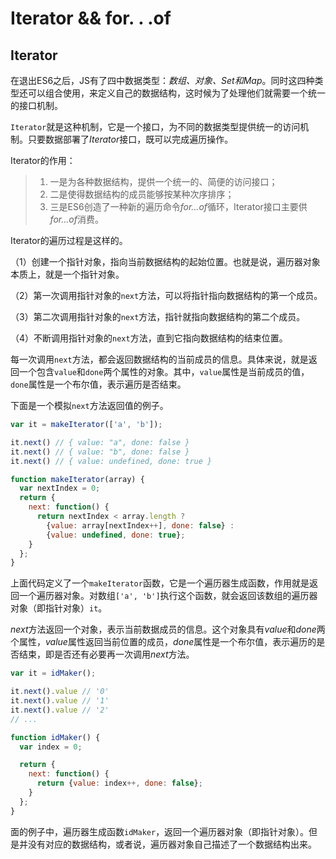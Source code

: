 # Iterator    &&   for. . .of

## Iterator

在退出ES6之后，JS有了四中数据类型：*数组、对象、Set和Map*。同时这四种类型还可以组合使用，来定义自己的数据结构，这时候为了处理他们就需要一个统一的接口机制。

`Iterator`就是这种机制，它是一个接口，为不同的数据类型提供统一的访问机制。只要数据部署了*Iterator*接口，既可以完成遍历操作。

Iterator的作用：

> 1. 一是为各种数据结构，提供一个统一的、简便的访问接口；
> 2. 二是使得数据结构的成员能够按某种次序排序；
> 3. 三是ES6创造了一种新的遍历命令*for...of*循环，Iterator接口主要供*for...of*消费。

Iterator的遍历过程是这样的。

（1）创建一个指针对象，指向当前数据结构的起始位置。也就是说，遍历器对象本质上，就是一个指针对象。

（2）第一次调用指针对象的`next`方法，可以将指针指向数据结构的第一个成员。

（3）第二次调用指针对象的`next`方法，指针就指向数据结构的第二个成员。

（4）不断调用指针对象的`next`方法，直到它指向数据结构的结束位置。

每一次调用`next`方法，都会返回数据结构的当前成员的信息。具体来说，就是返回一个包含`value`和`done`两个属性的对象。其中，`value`属性是当前成员的值，`done`属性是一个布尔值，表示遍历是否结束。

下面是一个模拟`next`方法返回值的例子。

```javascript
var it = makeIterator(['a', 'b']);

it.next() // { value: "a", done: false }
it.next() // { value: "b", done: false }
it.next() // { value: undefined, done: true }

function makeIterator(array) {
  var nextIndex = 0;
  return {
    next: function() {
      return nextIndex < array.length ?
        {value: array[nextIndex++], done: false} :
        {value: undefined, done: true};
    }
  };
}
```

上面代码定义了一个`makeIterator`函数，它是一个遍历器生成函数，作用就是返回一个遍历器对象。对数组`['a', 'b']`执行这个函数，就会返回该数组的遍历器对象（即指针对象）`it`。

*next*方法返回一个对象，表示当前数据成员的信息。这个对象具有*value*和*done*两个属性，*value*属性返回当前位置的成员，*done*属性是一个布尔值，表示遍历的是否结束，即是否还有必要再一次调用*next*方法。

```javascript
var it = idMaker();

it.next().value // '0'
it.next().value // '1'
it.next().value // '2'
// ...

function idMaker() {
  var index = 0;

  return {
    next: function() {
      return {value: index++, done: false};
    }
  };
}
```

面的例子中，遍历器生成函数`idMaker`，返回一个遍历器对象（即指针对象）。但是并没有对应的数据结构，或者说，遍历器对象自己描述了一个数据结构出来。



   























